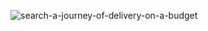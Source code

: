 ![search-a-journey-of-delivery-on-a-budget](https://cloud.githubusercontent.com/assets/862951/5082759/dc080c74-6f3b-11e4-9329-86db3d1411af.png)
